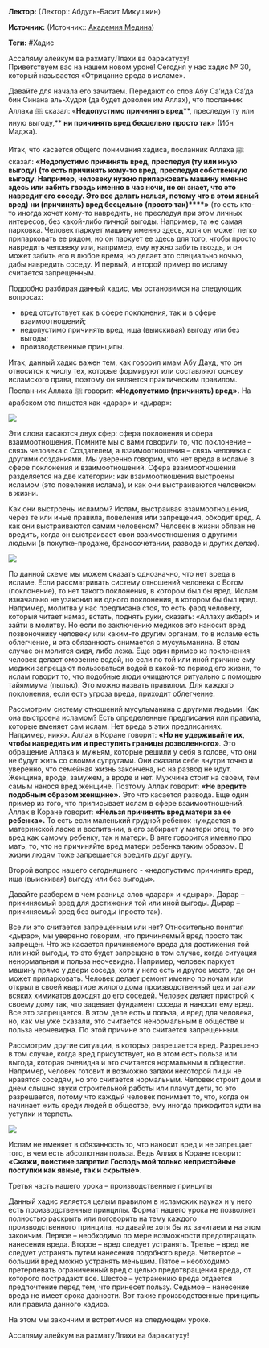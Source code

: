 **Лектор:** (Лектор:: Абдуль-Басит Микушкин)

**Источник:** (Источник:: [Академия Медина](https://web.medinaschool.org/school/))

**Теги:** #Хадис

Ассаляму алейкум ва рахматуЛлахи ва баракатуху!  
Приветствуем вас на нашем новом уроке! Сегодня у нас хадис № 30, который называется «Отрицание вреда в исламе».


Давайте для начала его зачитаем. Передают со слов Абу Са’ида Са’да бин Синана аль-Худри (да будет доволен им Аллах), что посланник Аллаха ﷺ сказал: «**Недопустимо причинять вред****, преследуя ту или иную выгоду,** **ни причинять вред бесцельно** **просто так**» (Ибн Маджа).


Итак, что касается общего понимания хадиса, посланник Аллаха ﷺ сказал: **«****Недопустимо причинять вред****, преследуя (ту или иную выгоду)** **(то есть причинять кому-то вред, преследуя собственную выгоду. Например, человеку нужно припарковать машину именно здесь или забить гвоздь именно в час ночи, но он знает, что это навредит его соседу. Это все делать нельзя, потому что в этом явный вред)** **ни (причинять) вред бесцельно** **(просто так)****»** (то есть кто-то иногда хочет кому-то навредить, не преследуя при этом личных интересов, без какой-либо личной выгоды. Например, та же самая парковка. Человек паркует машину именно здесь, хотя он может легко припарковать ее рядом, но он паркует ее здесь для того, чтобы просто навредить человеку или, например, ему нужно забить гвоздь, и он может забить его в любое время, но делает это специально ночью, дабы навредить соседу. И первый, и второй пример по исламу считается запрещенным.


Подробно разбирая данный хадис, мы остановимся на следующих вопросах:


* вред отсутствует как в сфере поклонения, так и в сфере взаимоотношений;
* недопустимо причинять вред, ища (выискивая) выгоду или без выгоды;
* производственные принципы.


Итак, данный хадис важен тем, как говорил имам Абу Дауд, что он относится к числу тех, которые формируют или составляют основу исламского права, поэтому он является практическим правилом. Посланник Аллаха ﷺ говорит: **«****Недопустимо (причинять) вред****».** На арабском это пишется как «дарар» и «дырар»:


**![](https://medinaschool.org/files/images/2020/01/0d440d25b1bc63df599f1398f069116c.jpg)**


Эти слова касаются двух сфер: сфера поклонения и сфера взаимоотношения. Помните мы с вами говорили то, что поклонение – связь человека с Создателем, а взаимоотношения – связь человека с другими созданиями. Мы уверенно говорим, что нет вреда в исламе в сфере поклонения и взаимоотношений. Сфера взаимоотношений разделяется на две категории: как взаимоотношения выстроены исламом (это повеления ислама), и как они выстраиваются человеком в жизни.


Как они выстроены исламом? Ислам, выстраивая взаимоотношения, через те или иные правила, повеления или запрещения, обходит вред. А как они выстраиваются самим человеком? Человек в жизни обязан не вредить, когда он выстраивает свои взаимоотношения с другими людьми (в покупке-продаже, бракосочетании, разводе и других делах).


![](https://medinaschool.org/files/images/2020/01/2b101a034dd9dabc73a98a10e8a5e252.jpg)


По данной схеме мы можем сказать однозначно, что нет вреда в исламе. Если рассматривать систему отношений человека с Богом (поклонение), то нет такого поклонения, в котором был бы вред. Ислам изначально не узаконил ни одного поклонения, в котором бы был вред. Например, молитва у нас предписана стоя, то есть фард человеку, который читает намаз, встать, поднять руки, сказать: «Аллаху акбар!» и зайти в молитву. Но если по заключению медиков это наносит вред позвоночнику человеку или каким-то другим органам, то в исламе есть облегчение, и эта обязанность снимается с мусульманина. В этом случае он молится сидя, либо лежа. Еще один пример из поклонения: человек делает омовение водой, но если по той или иной причине ему медики запрещают пользоваться водой в какой-то период его жизни, то ислам говорит то, что подобные люди очищаются ритуально с помощью тайяммума (пылью). Это можно назвать правилом. Для каждого поклонения, если есть угроза вреда, приходит облегчение.


Рассмотрим систему отношений мусульманина с другими людьми. Как она выстроена исламом? Есть определенные предписания или правила, которые вменяет сам ислам. Нет вреда в этих предписаниях. Например, никях. Аллах в Коране говорит: **«Но не удерживайте их, чтобы навредить им и преступить границы дозволенного»***.* Это обращение Аллаха к мужьям, которые решили у себя в голове, что они не будут жить со своими супругами. Они сказали себе внутри точно и уверенно, что семейная жизнь закончена, но на развод не идут. Женщина, вроде, замужем, а вроде и нет. Мужчина стоит на своем, тем самым нанося вред женщине. Поэтому Аллах говорит: **«Не вредите подобным образом женщине».** Это что касается развода. Еще один пример из того, что приписывает ислам в сфере взаимоотношений. Аллах в Коране говорит: **«Нельзя причинять вред матери за ее ребенка».** То есть если маленький грудной ребенок нуждается в материнской ласке и воспитании, а его забирает у матери отец, то это вред как самому ребенку, так и матери. В аяте говорится именно про мать, то, что не причиняйте вред матери ребенка таким образом. В жизни людям тоже запрещается вредить друг другу.


Второй вопрос нашего сегодняшнего - «недопустимо причинять вред, ища (выискивая) выгоду или без выгоды».


Давайте разберем в чем разница слов «дарар» и «дырар». Дарар – причиняемый вред для достижения той или иной выгоды. Дырар – причиняемый вред без выгоды (просто так).


Все ли это считается запрещенным или нет? Относительно понятия «дырар», мы уверенно говорим, что причиняемый вред просто так запрещен. Что же касается причиняемого вреда для достижения той или иной выгоды, то это будет запрещено в том случае, когда ситуация ненормальная и польза неочевидна. Например, человек паркует машину прямо у двери соседа, хотя у него есть и другое место, где он может припарковать. Человек делает ремонт именно по ночам или открыл в своей квартире жилого дома производственный цех и запахи всяких химикатов доходят до его соседей. Человек делает пристрой к своему дому так, что задевает фундамент соседа и наносит ему вред. Все это запрещается. В этом деле есть и польза, и вред для человека, но, как мы уже сказали, это считается ненормальным в обществе и польза неочевидна. По этой причине это считается запрещенным.


Рассмотрим другие ситуации, в которых разрешается вред. Разрешено в том случае, когда вред присутствует, но в этом есть польза или выгода, которая очевидна и это считается нормальным в обществе. Например, человек готовит и возможно запахи некоторой пищи не нравятся соседям, но это считается нормальным. Человек строит дом и днем слышно звуки строительной работы или плачут дети, то это разрешается, потому что каждый человек понимает то, что, когда он начинает жить среди людей в обществе, ему иногда приходится идти на уступки и терпеть.


![](https://medinaschool.org/files/images/2020/01/ef273d572562ea4969f53fceb2d3e29e.jpg)


Ислам не вменяет в обязанность то, что наносит вред и не запрещает того, в чем есть абсолютная польза. Ведь Аллах в Коране говорит: **«Скажи, поистине запретил Господь мой только непристойные поступки как явные, так и скрытые».**


Третья часть нашего урока – производственные принципы


Данный хадис является целым правилом в исламских науках и у него есть производственные принципы. Формат нашего урока не позволяет полностью раскрыть или поговорить на тему каждого производственного принципа, но давайте хотя бы их зачитаем и на этом закончим. Первое – необходимо по мере возможности предотвращать нанесения вреда. Второе – вред следует устранять. Третье – вред не следует устранять путем нанесения подобного вреда. Четвертое – больший вред можно устранять меньшим. Пятое – необходимо претерпевать ограниченный вред с целью предотвращения вреда, от которого пострадают все. Шестое – устранению вреда отдается предпочтение перед тем, что принесет пользу. Седьмое – нанесение вреда не имеет срока давности. Вот такие производственные принципы или правила данного хадиса.


На этом мы закончим и встретимся на следующем уроке.


Ассаляму алейкум ва рахматуЛлахи ва баракатуху!

